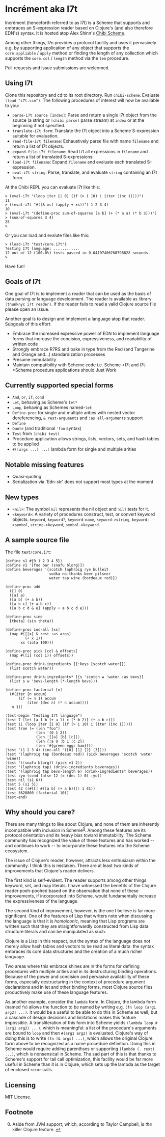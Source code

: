 # Incrément aka I7t

Incrément (henceforth referred to as I7t) is a Scheme that supports
and embraces an S-expression reader based on Clojure's (and also
therefore EDN's) syntax. It is hosted atop Alex Shinn's [Chibi
Scheme](https://github.com/ashinn/chibi-scheme).

Among other things, I7n provides a protocol facility and uses it
pervasively e.g. by supporting application of any object that supports
the `core.appliable` / `apply` method or finding the length of any
collection which supports the `core.col` / `length` method via the
`len` procedure.

Pull requests and issue submissions are welcomed.

## Using I7t

Clone this repository and cd to its root directory. Run
`chibi-scheme`. Evaluate `(load "i7t.scm")`. The following procedures
of interest will now be available to you:

* `parse-i7t source [index]`: Parse and return a single I7t object
  from the source (a string or `(chibi parse)` parse stream) at
  `index` or at the beginning if not specified.
* `translate-i7t form`: Translate the I7t object into a Scheme
  S-expression suitable for evaluation.
* `read-file-i7t filename`: Exhaustively parse file with name
  `filename` and return a list of I7t objects.
* `expand-file-i7t filename`: Read I7t all expressions in `filename`
  and return a list of translated S-expressions.
* `load-i7t filename`: Expand `filename` and evaluate each translated
  S-expression.
* `eval-i7t string`: Parse, translate, and evaluate `string`
  containing an I7t form.

At the Chibi REPL you can evaluate I7t like this:

```
> (eval-i7t "(loop iter [i 0] (if (> i 10) i (iter (inc i))))")
11
> ((eval-i7t "#([& xs] (apply + xs))") 1 2 3 4)
10
> (eval-i7t "(define-proc sum-of-squares [a b] (+ (* a a) (* b b)))")
> (sum-of-squares 3 4)
25
>
```

Or you can load and evalute files like this:

```
> (load-i7t "test/core.i7t")
Testing I7t language: ............
12 out of 12 (100.0%) tests passed in 0.04197406768798828 seconds.
>
```

Have fun!

## Goals of I7t

One goal of I7t is to implement a reader that can be used as the basis
of data parsing or language development. The reader is available as
library `(thunknyc i7t reader)`. If the reader fails to read a valid
Clojure source file please open an issue.

Another goal is to design and implement a language atop that
reader. Subgoals of this effort:

* Embrace the increased expressive power of EDN to implement language forms that increase the concision, expressiveness, and readability of written code
* Strongly embrace R7RS and bake in type from the Red (and Tangerine and Orange and...)
  standardization processes
* Presume immutability
* Maintain compatibility with Scheme code i.e. Scheme->I7t and I7t->Scheme
  procedure applications should Just Work

## Currently supported special forms

* `And`, `or`, `if`, `cond`
* `Let`, behaving as Scheme's `let*`
* `Loop`, behaving as Schemes named-`let`
* `Define-proc` for single and multiple arities with nested vector
  dereferencing, `& rest-arguments` and `:as all-arguments` support
* `Define`
* `Quote` (and traditional `'foo` syntax)
* `Test` from `(chibi test)`
* Procedure application allows strings, lists, vectors, sets, and hash
  tables to be applied
* `#([args ...] ...)` lambda form for single and multiple arities

## Notable missing features

* Quasi-quoting
* Serialization via `Edn-str' does not support most types at the moment

## New types

* `<nil>`: The symbol `nil` represents the nil object and `nil?` tests
  for it.
* `<keyword>`: A variety of procedures construct, test, or convert
  keyword objects: `keyword`, `keyword?`, `keyword-name`,
  `keyword->string`, `keyword->symbol`, `string->keyword`,
  `symbol->keyword`.

## A sample source file

The file `test/core.i7t`:

```
(define s1 #{0 1 2 3 4 5})
(define v1 '[foo bar (snafu blorg)])
(define beverages '{scotch laphroig rye bulleit
                    vodka no-thanks beer pilsner
                    water tap wine (bordeaux red)})

(define-proc add
  ([] 0)
  ([a] a)
  ([a b] (+ a b))
  ([a b c] (+ a b c))
  ([a b c d & e] (apply + a b c d e)))

(define-proc sine
  [theta] (sin theta))

(define-proc inc-all [xs]
  (map #([[x] & rest :as args]
         (+ x 1))
       xs (iota 100)))

(define-proc pick [col & offsets]
  (map #([i] (col i)) offsets))

(define-proc drink-ingredients [{:keys [scotch water]}]
  (list scotch water))

(define-proc drink-ingredients* [{s 'scotch w 'water :as bevs}]
  (list s w 'bevs-length (*-length bevs)))

(define-proc factorial [n]
  (#(iter [n accum]
      (if (= n 1) accum
          (iter (dec n) (* n accum))))
   n 1))

(test-begin "Testing I7t language")
(test 7 (let [a 1 b (+ a 1) c (* b 2)] (+ a b c)))
(test 11 (loop iter [i 0] (if (> i 10) i (iter (inc i)))))
(test true (= (len "foo")
              (len '(0 1 2))
              (len '[[a] [b] [c]])
              (len {:a 0 :b 1 :c 2})
              (len '#{green eggs ham})))
(test '(1 2 3 4) (inc-all '([0] [1] [2] [3])))
(test '(laphroig tap (bordeaux red)) (pick beverages 'scotch 'water 'wine))
(test '((snafu blorg)) (pick v1 2))
(test '(laphroig tap) (drink-ingredients beverages))
(test '(laphroig tap bevs-length 6) (drink-ingredients* beverages))
(test :yo (cond false 12 (= (dec 1) 0) :yo))
(test nil (s1 6))
(test 5 (s1 5))
(test 42 ((#([] #([a b] (+ a b)))) 1 41))
(test 3628800 (factorial 10))
(test-end)
```

## Why should you care?

There are many things to like about Clojure, and none of them are
inherently incompatible with inclusion in Scheme<sup
id="a0">[0](#f0)</sup>. Among these features are its protocol
orientation and its heavy bias toward immutability. The Scheme
community has recognized the value of these features and has worked --
and continues to work -- to incorporate these features into the Scheme
ecosystem.

The issue of Clojure's reader, however, attracts less enthusiasm
within the community. I think this is mistaken. There are at least two
kinds of improvements that Clojure's reader delivers.

The first kind is self-evident. The reader supports among other things
keyword, set, and map literals. I have witnessed the benefits of the
Clojure reader pooh-poohed based on the observation that none of these
improvements, if incorporated into Scheme, would fundamentally
increase the expressiveness of the language.

The second kind of improvement, however, is the one I believe is far
more significant. One of the features of Lisp that writers note when
discussing the language is that it is _homoiconic_, meaning that Lisp
programs are written such that they are straightforwardly constructed
from Lisp data structure literals and can be manipulated as such.

Clojure is a Lisp in this respect, but the syntax of the language does
not merely allow hash tables and vectors to be read as literal data:
the syntax embraces its core data structures and the creation of a much
richer language.

Two areas where this embrace shines are in the forms for defining
procedures with multiple arities and in its destructuring binding
operations. Because of the power and concision and pervasive
availability of these forms, especially destructuring in the context
of procedure argument declarations and in let and other binding forms,
most Clojure source files productively make use of these language
features.

As another example, consider the `lambda` form. In Clojure, the lambda
form (named `fn`) allows the function to be named by writing e.g. `(fn
loop [arg1 arg2] ...)`. It would be a useful to be able to do this in
Scheme as well, but a cascade of design decisions and limitations
makes this feature impossible. A transliteration of this form into
Scheme yields `(lambda loop #(arg1 arg2) ...)`, which is meaningful: a
list of the procedure's arguments are bound to `loop` and then `#(arg1
arg2)` is evaluated. Clojure's way of doing this is to write `(fn [&
args] ...)`, which allows the original Clojure form above to be
recognized as a name procedure definition. Doing this in Scheme would
require adding parenthses or supporting `(lambda (. rest) ...)`, which
is nonsensical in Scheme. The sad part of this is that thanks to
Scheme's support for tail call optimization, this facility would be
far more useful in Scheme than it is in Clojure, which sets up the
lambda as the target of enclosed `recur` calls.

## Licensing

MIT License.

## Footnote

0. <a name="f0">Aside from JVM support, which, according to Taylor
Campbell, is _the_ killer Clojure feature.</a> [↩](#a0)
